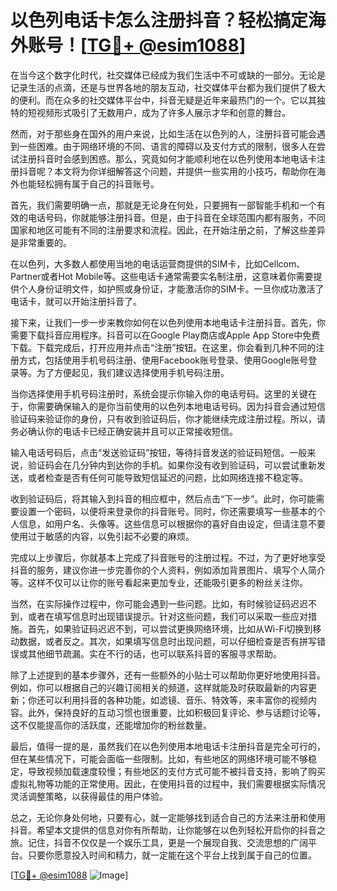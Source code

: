 # 以色列电话卡怎么注册抖音？轻松搞定海外账号！[[TG💪+ @esim1088](https://t.me/s/esim1088)]

在当今这个数字化时代，社交媒体已经成为我们生活中不可或缺的一部分。无论是记录生活的点滴，还是与世界各地的朋友互动，社交媒体平台都为我们提供了极大的便利。而在众多的社交媒体平台中，抖音无疑是近年来最热门的一个。它以其独特的短视频形式吸引了无数用户，成为了许多人展示才华和创意的舞台。

然而，对于那些身在国外的用户来说，比如生活在以色列的人，注册抖音可能会遇到一些困难。由于网络环境的不同、语言的障碍以及支付方式的限制，很多人在尝试注册抖音时会感到困惑。那么，究竟如何才能顺利地在以色列使用本地电话卡注册抖音呢？本文将为你详细解答这个问题，并提供一些实用的小技巧，帮助你在海外也能轻松拥有属于自己的抖音账号。

首先，我们需要明确一点，那就是无论身在何处，只要拥有一部智能手机和一个有效的电话号码，你就能够注册抖音。但是，由于抖音在全球范围内都有服务，不同国家和地区可能有不同的注册要求和流程。因此，在开始注册之前，了解这些差异是非常重要的。

在以色列，大多数人都使用当地的电话运营商提供的SIM卡，比如Cellcom、Partner或者Hot Mobile等。这些电话卡通常需要实名制注册，这意味着你需要提供个人身份证明文件，如护照或身份证，才能激活你的SIM卡。一旦你成功激活了电话卡，就可以开始注册抖音了。

接下来，让我们一步一步来教你如何在以色列使用本地电话卡注册抖音。首先，你需要下载抖音应用程序。抖音可以在Google Play商店或Apple App Store中免费下载。下载完成后，打开应用并点击“注册”按钮。在这里，你会看到几种不同的注册方式，包括使用手机号码注册、使用Facebook账号登录、使用Google账号登录等。为了方便起见，我们建议选择使用手机号码注册。

当你选择使用手机号码注册时，系统会提示你输入你的电话号码。这里的关键在于，你需要确保输入的是你当前使用的以色列本地电话号码。因为抖音会通过短信验证码来验证你的身份，只有收到验证码后，你才能继续完成注册过程。所以，请务必确认你的电话卡已经正确安装并且可以正常接收短信。

输入电话号码后，点击“发送验证码”按钮，等待抖音发送的验证码短信。一般来说，验证码会在几分钟内到达你的手机。如果你没有收到验证码，可以尝试重新发送，或者检查是否有任何可能导致短信延迟的问题，比如网络连接不稳定等。

收到验证码后，将其输入到抖音的相应框中，然后点击“下一步”。此时，你可能需要设置一个密码，以便将来登录你的抖音账号。同时，你还需要填写一些基本的个人信息，如用户名、头像等。这些信息可以根据你的喜好自由设定，但请注意不要使用过于敏感的内容，以免引起不必要的麻烦。

完成以上步骤后，你就基本上完成了抖音账号的注册过程。不过，为了更好地享受抖音的服务，建议你进一步完善你的个人资料，例如添加背景图片、填写个人简介等。这样不仅可以让你的账号看起来更加专业，还能吸引更多的粉丝关注你。

当然，在实际操作过程中，你可能会遇到一些问题。比如，有时候验证码迟迟不到，或者在填写信息时出现错误提示。针对这些问题，我们可以采取一些应对措施。首先，如果验证码迟迟不到，可以尝试更换网络环境，比如从Wi-Fi切换到移动数据，或者反之。其次，如果填写信息时出现问题，可以仔细检查是否有拼写错误或其他细节疏漏。实在不行的话，也可以联系抖音的客服寻求帮助。

除了上述提到的基本步骤外，还有一些额外的小贴士可以帮助你更好地使用抖音。例如，你可以根据自己的兴趣订阅相关的频道，这样就能及时获取最新的内容更新；你还可以利用抖音的各种功能，如滤镜、音乐、特效等，来丰富你的视频内容。此外，保持良好的互动习惯也很重要，比如积极回复评论、参与话题讨论等，这不仅能提高你的活跃度，还能增加你的粉丝数量。

最后，值得一提的是，虽然我们在以色列使用本地电话卡注册抖音是完全可行的，但在某些情况下，可能会面临一些限制。比如，有些地区的网络环境可能不够稳定，导致视频加载速度较慢；有些地区的支付方式可能不被抖音支持，影响了购买虚拟礼物等功能的正常使用。因此，在使用抖音的过程中，我们需要根据实际情况灵活调整策略，以获得最佳的用户体验。

总之，无论你身处何地，只要有心，就一定能够找到适合自己的方法来注册和使用抖音。希望本文提供的信息对你有所帮助，让你能够在以色列轻松开启你的抖音之旅。记住，抖音不仅仅是一个娱乐工具，更是一个展现自我、交流思想的广阔平台。只要你愿意投入时间和精力，就一定能在这个平台上找到属于自己的位置。

[[TG💪+ @esim1088](https://t.me/s/esim1088) ![Image](https://i.postimg.cc/4NQfJmqS/Snipaste-2025-05-13-00-14-12.png)]